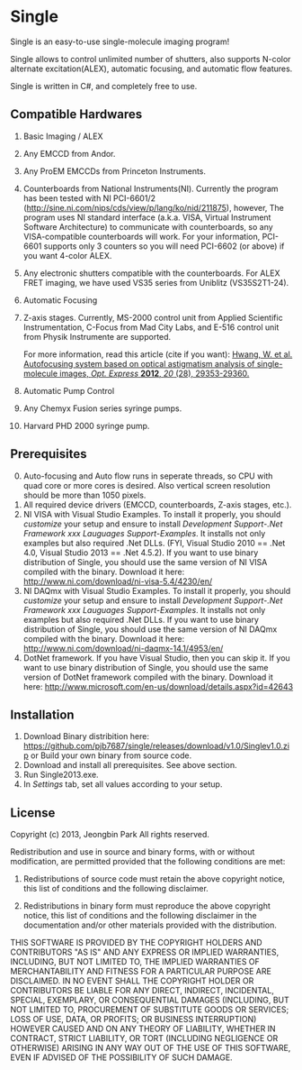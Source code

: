 Single
======

Single is an easy-to-use single-molecule imaging program!

Single allows to control unlimited number of shutters,
also supports N-color alternate excitation(ALEX), automatic focusing, and automatic flow features.

Single is written in C#, and completely free to use.

Compatible Hardwares
---

1. Basic Imaging / ALEX
  1. Any EMCCD from Andor.
  2. Any ProEM EMCCDs from Princeton Instruments.
  3. Counterboards from National Instruments(NI). Currently the program has been tested with NI PCI-6601/2 (http://sine.ni.com/nips/cds/view/p/lang/ko/nid/211875), however, The program uses NI standard interface (a.k.a. VISA, Virtual Instrument Software Architecture) to communicate with counterboards, so any VISA-compatible counterboards will work. For your information, PCI-6601 supports only 3 counters so you will need PCI-6602 (or above) if you want 4-color ALEX.
  4. Any electronic shutters compatible with the counterboards. For ALEX FRET imaging, we have used VS35 series from Uniblitz (VS35S2T1-24).

3. Automatic Focusing
  1. Z-axis stages. Currently, MS-2000 control unit from Applied Scientific Instrumentation, C-Focus from Mad City Labs, and E-516 control unit from Physik Instrumente are supported.
     
     For more information, read this article (cite if you want): [Hwang, W. et al. Autofocusing system based on optical astigmatism analysis of single-molecule images, *Opt. Express* **2012**, *20* (28), 29353-29360.](http://dx.doi.org/10.1364/OE.20.029353)

4. Automatic Pump Control
  1. Any Chemyx Fusion series syringe pumps.
  2. Harvard PHD 2000 syringe pump.

Prerequisites
---
0. Auto-focusing and Auto flow runs in seperate threads, so CPU with quad core or more cores is desired. Also vertical screen resolution should be more than 1050 pixels.
1. All required device drivers (EMCCD, counterboards, Z-axis stages, etc.).
2. NI VISA with Visual Studio Examples. To install it properly, you should *customize* your setup and ensure to install *Development Support*-*.Net Framework xxx Lauguages Support*-*Examples*. It installs not only examples but also required .Net DLLs. (FYI, Visual Studio 2010 == .Net 4.0, Visual Studio 2013 == .Net 4.5.2). If you want to use binary distribution of Single, you should use the same version of NI VISA compiled with the binary. Download it here: http://www.ni.com/download/ni-visa-5.4/4230/en/
3. NI DAQmx with Visual Studio Examples. To install it properly, you should *customize* your setup and ensure to install *Development Support*-*.Net Framework xxx Lauguages Support*-*Examples*. It installs not only examples but also required .Net DLLs. If you want to use binary distribution of Single, you should use the same version of NI DAQmx compiled with the binary. Download it here: http://www.ni.com/download/ni-daqmx-14.1/4953/en/
4. DotNet framework. If you have Visual Studio, then you can skip it. If you want to use binary distribution of Single, you should use the same version of DotNet framework compiled with the binary. Download it here: http://www.microsoft.com/en-us/download/details.aspx?id=42643

Installation
---
1. Download Binary distribition here: https://github.com/pjb7687/single/releases/download/v1.0/Singlev1.0.zip
   or Build your own binary from source code.
2. Download and install all prerequisites. See above section.
3. Run Single2013.exe.
4. In *Settings* tab, set all values according to your setup.

License
---

Copyright (c) 2013, Jeongbin Park
All rights reserved.

Redistribution and use in source and binary forms, with or without modification,
are permitted provided that the following conditions are met:

1. Redistributions of source code must retain the above copyright notice, this list
of conditions and the following disclaimer.

2. Redistributions in binary form must reproduce the above copyright notice, this
list of conditions and the following disclaimer in the documentation and/or other
materials provided with the distribution.

THIS SOFTWARE IS PROVIDED BY THE COPYRIGHT HOLDERS AND CONTRIBUTORS
"AS IS" AND ANY EXPRESS OR IMPLIED WARRANTIES, INCLUDING, BUT NOT
LIMITED TO, THE IMPLIED WARRANTIES OF MERCHANTABILITY AND FITNESS FOR A
PARTICULAR PURPOSE ARE DISCLAIMED. IN NO EVENT SHALL THE COPYRIGHT
HOLDER OR CONTRIBUTORS BE LIABLE FOR ANY DIRECT, INDIRECT, INCIDENTAL,
SPECIAL, EXEMPLARY, OR CONSEQUENTIAL DAMAGES (INCLUDING, BUT NOT
LIMITED TO, PROCUREMENT OF SUBSTITUTE GOODS OR SERVICES; LOSS OF USE,
DATA, OR PROFITS; OR BUSINESS INTERRUPTION) HOWEVER CAUSED AND ON
ANY THEORY OF LIABILITY, WHETHER IN CONTRACT, STRICT LIABILITY, OR TORT
(INCLUDING NEGLIGENCE OR OTHERWISE) ARISING IN ANY WAY OUT OF THE USE
OF THIS SOFTWARE, EVEN IF ADVISED OF THE POSSIBILITY OF SUCH DAMAGE.
